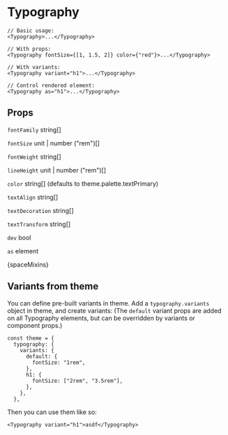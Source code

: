 # Typography

```
// Basic usage:
<Typography>...</Typography>

// With props:
<Typography fontSize={[1, 1.5, 2]} color={"red"}>...</Typography>

// With variants:
<Typography variant="h1">...</Typography>

// Control rendered element:
<Typography as="h1">...</Typography>

```

## Props

`fontFamily` string[]

`fontSize` unit | number ("rem")[]

`fontWeight` string[]

`lineHeight` unit | number ("rem")[]

`color` string[] (defaults to theme.palette.textPrimary)

`textAlign` string[]

`textDecoration` string[]

`textTransform` string[]

`dev` bool

`as` element

{spaceMixins}

## Variants from theme

You can define pre-built variants in theme. Add a `typography.variants` object in theme, and create variants: (The `default` variant props are added on all Typography elements, but can be overridden by variants or component props.)

```
const theme = {
  typography: {
    variants: {
      default: {
        fontSize: "1rem",
      },
      h1: {
        fontSize: ["2rem", "3.5rem"],
      },
    },
  },
```

Then you can use them like so:

```
<Typography variant="h1">asdf</Typography>
```
